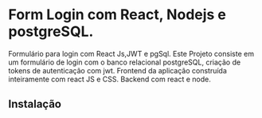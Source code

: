 
# Form Login com React, Nodejs e postgreSQL.

Formulário para login com React Js,JWT e  pgSql.
Este Projeto consiste em um formulário de login com o banco  relacional postgreSQL, criação de tokens de autenticação com jwt.
Frontend da aplicação construída inteiramente com react JS e CSS.
Backend com react e node.

## Instalação

